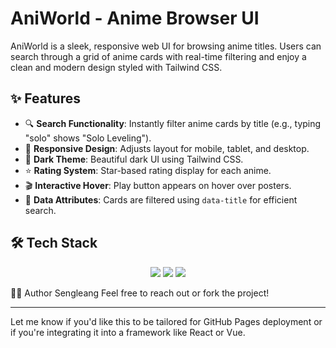 # AniWorld - Anime Browser UI

AniWorld is a sleek, responsive web UI for browsing anime titles. Users can search through a grid of anime cards with real-time filtering and enjoy a clean and modern design styled with Tailwind CSS.

## ✨ Features

- 🔍 **Search Functionality**: Instantly filter anime cards by title (e.g., typing "solo" shows "Solo Leveling").
- 🎨 **Responsive Design**: Adjusts layout for mobile, tablet, and desktop.
- 🌙 **Dark Theme**: Beautiful dark UI using Tailwind CSS.
- ⭐ **Rating System**: Star-based rating display for each anime.
- 🎬 **Interactive Hover**: Play button appears on hover over posters.
- 📁 **Data Attributes**: Cards are filtered using `data-title` for efficient search.

## 🛠️ Tech Stack

<p align="center">
  <img src="https://img.shields.io/badge/HTML5-E34F26?style=for-the-badge&logo=html5&logoColor=white" />
  <img src="https://img.shields.io/badge/CSS3-1572B6?style=for-the-badge&logo=css3&logoColor=white" />
  <img src="https://img.shields.io/badge/JavaScript-F7DF1E?style=for-the-badge&logo=javascript&logoColor=black" />
</p>

🧑‍💻 Author
Sengleang
Feel free to reach out or fork the project!

---

Let me know if you'd like this to be tailored for GitHub Pages deployment or if you're integrating it into a framework like React or Vue.
